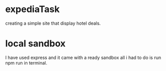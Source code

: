 # expediaTask
creating a simple site that display hotel deals.

# local sandbox
  I have used express and it came with a ready sandbox all i had to do is run npm run in terminal.

